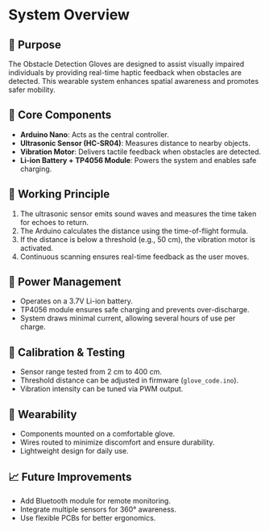 # System Overview

## 🎯 Purpose
The Obstacle Detection Gloves are designed to assist visually impaired individuals by providing real-time haptic feedback when obstacles are detected. This wearable system enhances spatial awareness and promotes safer mobility.

## 🧠 Core Components
- **Arduino Nano**: Acts as the central controller.
- **Ultrasonic Sensor (HC-SR04)**: Measures distance to nearby objects.
- **Vibration Motor**: Delivers tactile feedback when obstacles are detected.
- **Li-ion Battery + TP4056 Module**: Powers the system and enables safe charging.

## 🔁 Working Principle
1. The ultrasonic sensor emits sound waves and measures the time taken for echoes to return.
2. The Arduino calculates the distance using the time-of-flight formula.
3. If the distance is below a threshold (e.g., 50 cm), the vibration motor is activated.
4. Continuous scanning ensures real-time feedback as the user moves.

## 🔌 Power Management
- Operates on a 3.7V Li-ion battery.
- TP4056 module ensures safe charging and prevents over-discharge.
- System draws minimal current, allowing several hours of use per charge.

## 🧪 Calibration & Testing
- Sensor range tested from 2 cm to 400 cm.
- Threshold distance can be adjusted in firmware (`glove_code.ino`).
- Vibration intensity can be tuned via PWM output.

## 🧤 Wearability
- Components mounted on a comfortable glove.
- Wires routed to minimize discomfort and ensure durability.
- Lightweight design for daily use.

## 📈 Future Improvements
- Add Bluetooth module for remote monitoring.
- Integrate multiple sensors for 360° awareness.
- Use flexible PCBs for better ergonomics.

